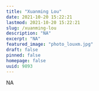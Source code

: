 ```yaml
---
title: "Xuanming Lou"
date: 2021-10-20 15:22:21
lastmod: 2021-10-20 15:22:21
slug: /xuanming-lou
description: "NA"
excerpt: "NA"
featured_image: "photo_louxm.jpg"
draft: false
pinned: false
homepage: false
uuid: 9893
---
```

NA
